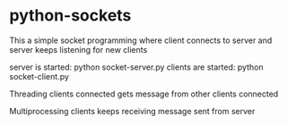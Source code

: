 # python-sockets
This a simple socket programming where client connects to server and server keeps listening for new clients

server is started: python socket-server.py
clients are started: python socket-client.py

Threading
clients connected gets message from other clients connected

Multiprocessing
clients keeps receiving message sent from server
